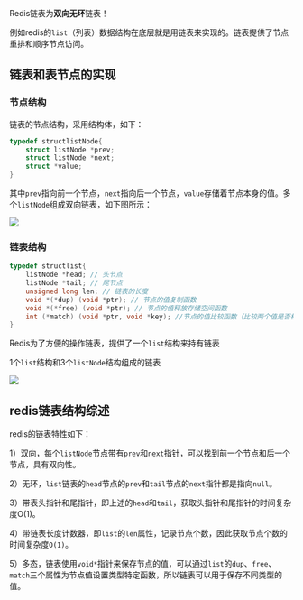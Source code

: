 Redis链表为**双向无环**链表！

例如redis的`list`（列表）数据结构在底层就是用链表来实现的。链表提供了节点重排和顺序节点访问。

## 链表和表节点的实现

### 节点结构

链表的节点结构，采用结构体，如下：

```c
typedef structlistNode{
    struct listNode *prev;
    struct listNode *next;
    struct *value;
}
```

其中`prev`指向前一个节点，`next`指向后一个节点，`value`存储着节点本身的值。多个`listNode`组成双向链表，如下图所示：

![](https://ws2.sinaimg.cn/large/006tKfTcly1g0h8f08drxj30hs024mx3.jpg)

### 链表结构

```c
typedef structlist{
    listNode *head; // 头节点
    listNode *tail; // 尾节点
    unsigned long len; // 链表的长度
    void *(*dup) (void *ptr); // 节点的值复制函数
    void *(*free) (void *ptr); // 节点的值释放存储空间函数
    int (*match) (void *ptr, void *key); //节点的值比较函数（比较两个值是否相等）
}
```

Redis为了方便的操作链表，提供了一个`list`结构来持有链表

1个`list`结构和3个`listNode`结构组成的链表

![](https://ws2.sinaimg.cn/large/006tKfTcly1g0hl4s303hj30u00h3wfc.jpg)

## redis链表结构综述

redis的链表特性如下：

1）双向，每个`listNode`节点带有`prev`和`next`指针，可以找到前一个节点和后一个节点，具有双向性。

2）无环，`list`链表的`head`节点的`prev`和`tail`节点的`next`指针都是指向`null`。

3）带表头指针和尾指针，即上述的`head`和`tail`，获取头指针和尾指针的时间复杂度O(1)。

4）带链表长度计数器，即`list`的`len`属性，记录节点个数，因此获取节点个数的时间复杂度`O(1)`。

5）多态，链表使用`void*`指针来保存节点的值，可以通过`list`的`dup`、`free`、`match`三个属性为节点值设置类型特定函数，所以链表可以用于保存不同类型的值。













